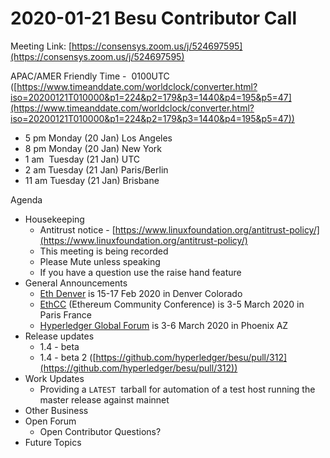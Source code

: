 # 2020-01-21 Besu Contributor Call

Meeting Link: [https://consensys.zoom.us/j/524697595](https://consensys.zoom.us/j/524697595)

APAC/AMER Friendly Time -  0100UTC ([https://www.timeanddate.com/worldclock/converter.html?iso=20200121T010000&p1=224&p2=179&p3=1440&p4=195&p5=47](https://www.timeanddate.com/worldclock/converter.html?iso=20200121T010000&p1=224&p2=179&p3=1440&p4=195&p5=47))

- 5 pm Monday (20 Jan) Los Angeles
- 8 pm Monday (20 Jan) New York
- 1 am  Tuesday (21 Jan) UTC
- 2 am Tuesday (21 Jan) Paris/Berlin
- 11 am Tuesday (21 Jan) Brisbane

Agenda

- Housekeeping
  - Antitrust notice - [https://www.linuxfoundation.org/antitrust-policy/](https://www.linuxfoundation.org/antitrust-policy/)
  - This meeting is being recorded
  - Please Mute unless speaking
  - If you have a question use the raise hand feature
- General Announcements
  - [Eth Denver](https://www.ethdenver.com/) is 15-17 Feb 2020 in Denver Colorado
  - [EthCC](https://ethcc.io/) (Ethereum Community Conference) is 3-5 March 2020 in Paris France
  - [Hyperledger Global Forum](https://www.hyperledger.org/event/hyperledger-global-forum-2020) is 3-6 March 2020 in Phoenix AZ
- Release updates  
  - 1.4 - beta
  - 1.4 - beta 2 ([https://github.com/hyperledger/besu/pull/312](https://github.com/hyperledger/besu/pull/312))
- Work Updates
  - Providing a `LATEST`  tarball for automation of a test host running the master release against mainnet
- Other Business
- Open Forum
  - Open Contributor Questions?
- Future Topics